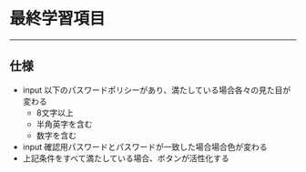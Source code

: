 # 最終学習項目

---

## 仕様

- input 以下のパスワードポリシーがあり、満たしている場合各々の見た目が変わる
  - 8文字以上
  - 半角英字を含む
  - 数字を含む
- input 確認用パスワードとパスワードが一致した場合場合色が変わる
- 上記条件をすべて満たしている場合、ボタンが活性化する

